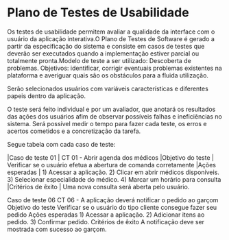 # Plano de Testes de Usabilidade

Os testes de usabilidade permitem avaliar a qualidade da interface com o usuário da aplicação interativa.O Plano de Testes de Software é gerado a partir da especificação do sistema e consiste em casos de testes que deverão ser executados quando a implementação estiver parcial ou totalmente pronta.Modelo de teste a ser utilizado: Descoberta de problemas. Objetivos: identificar, corrigir eventuais problemas existentes na plataforma e averiguar quais são os obstáculos para a fluida utilização.

Serão selecionados usuários com variáveis características e diferentes papeis dentro da aplicação.

O teste será feito individual e por um avaliador, que anotará os resultados das ações dos usuários afim de observar possíveis falhas e ineficiências no sistema. Será possível medir o tempo para fazer cada teste, os erros e acertos cometidos e a concretização da tarefa.

Segue tabela com cada caso de teste:

|Caso de teste 01   |	CT 01 - Abrir agenda dos médicos
|Objetivo do teste  |	Verificar se o usuário efetua a abertura de comanda corretamente
|Ações esperadas    |	1) Acessar a aplicação. 2) Clicar em abrir médicos disponíveis. 3) Selecionar especialidade do médico. 4) Marcar um horário para consulta
|Critérios de êxito | Uma nova consulta será aberta pelo usuário.


Caso de teste 06	CT 06 - A aplicação deverá notificar o pedido ao garçom
Objetivo do teste	Verificar se o usuário do tipo cliente consegue fazer seu pedido
Ações esperadas	1) Acessar a aplicação. 2) Adicionar itens ao pedido. 3) Confirmar pedido.
Critérios de êxito	A notificação deve ser mostrada com sucesso ao garçom.

